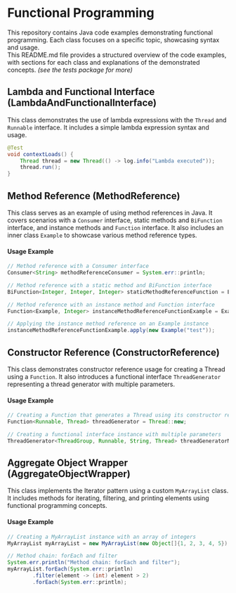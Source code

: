 # Functional Programming

This repository contains Java code examples demonstrating functional programming. Each class focuses on a specific topic, showcasing syntax and usage. </br>
This README.md file provides a structured overview of the code examples, with sections for each class and explanations of the demonstrated concepts.
_(see the tests package for more)_

## Lambda and Functional Interface (LambdaAndFunctionalInterface)

This class demonstrates the use of lambda expressions with the `Thread` and `Runnable` interface. It includes a simple lambda expression syntax and usage.

```java
@Test
void contextLoads() {
    Thread thread = new Thread(() -> log.info("Lambda executed"));
    thread.run();
}
```

## Method Reference (MethodReference)

This class serves as an example of using method references in Java. It covers scenarios with a `Consumer` interface, static methods and `BiFunction` interface, and instance methods and `Function` interface. It also includes an inner class `Example` to showcase various method reference types.

#### Usage Example

```java
// Method reference with a Consumer interface
Consumer<String> methodReferenceConsumer = System.err::println;

// Method reference with a static method and BiFunction interface
BiFunction<Integer, Integer, Integer> staticMethodReferenceFunction = Example::staticMethod;

// Method reference with an instance method and Function interface
Function<Example, Integer> instanceMethodReferenceFunctionExample = Example::instanceMethod;

// Applying the instance method reference on an Example instance
instanceMethodReferenceFunctionExample.apply(new Example("test"));
```


## Constructor Reference (ConstructorReference)

This class demonstrates constructor reference usage for creating a Thread using a `Function`. It also introduces a functional interface `ThreadGenerator` representing a thread generator with multiple parameters.

#### Usage Example

```java
// Creating a Function that generates a Thread using its constructor reference
Function<Runnable, Thread> threadGenerator = Thread::new;

// Creating a functional interface instance with multiple parameters
ThreadGenerator<ThreadGroup, Runnable, String, Thread> threadGeneratorMultipleParams = Thread::new;
```

## Aggregate Object Wrapper (AggregateObjectWrapper)

This class implements the Iterator pattern using a custom `MyArrayList` class. It includes methods for iterating, filtering, and printing elements using functional programming concepts.

#### Usage Example

```java
// Creating a MyArrayList instance with an array of integers
MyArrayList myArrayList = new MyArrayList(new Object[]{1, 2, 3, 4, 5});

// Method chain: forEach and filter
System.err.println("Method chain: forEach and filter");
myArrayList.forEach(System.err::println)
        .filter(element -> (int) element > 2)
        .forEach(System.err::println);
```


